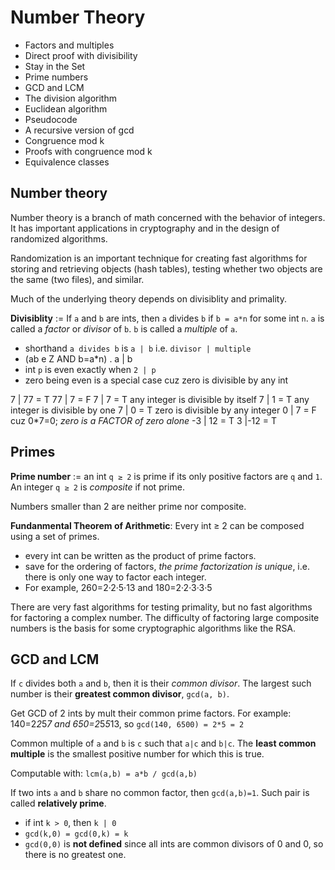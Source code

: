 # Number Theory

- Factors and multiples 
- Direct proof with divisibility 
- Stay in the Set 
- Prime numbers 
- GCD and LCM 
- The division algorithm 
- Euclidean algorithm 
- Pseudocode 
- A recursive version of gcd 
- Congruence mod k 
- Proofs with congruence mod k 
- Equivalence classes 


## Number theory

Number theory is a branch of math concerned with the behavior of integers. It has important applications in cryptography and in the design of randomized algorithms.

Randomization is an important technique for creating fast algorithms for storing and retrieving objects (hash tables), testing whether two objects are the same (two files), and similar. 

Much of the underlying theory depends on divisiblity and primality.

**Divisiblity** := If `a` and `b` are ints, then `a` divides `b` if `b = a*n` for some int `n`. `a` is called a *factor* or *divisor* of `b`. `b` is called a *multiple* of `a`.

- shorthand `a divides b` is `a | b` i.e. `divisor | multiple`
- (ab e Z AND b=a*n) . a | b
- int `p` is even exactly when `2 | p`
- zero being even is a special case cuz zero is divisible by any int


7  | 77 = T
77 | 7  = F
7  | 7  = T  any integer is divisible by itself
7  | 1  = T  any integer is divisible by one
7  | 0  = T  zero is divisible by any integer
0  | 7  = F  cuz 0*7=0; *zero is a FACTOR of zero alone* 
-3 | 12 = T
3  |-12 = T


## Primes

**Prime number** := an int `q ≥ 2` is prime if its only positive factors are `q` and `1`. An integer `q ≥ 2` is *composite* if not prime.

Numbers smaller than 2 are neither prime nor composite.

**Fundanmental Theorem of Arithmetic**:
Every int ≥ 2 can be composed using a set of primes.

- every int can be written as the product of prime factors.
- save for the ordering of factors, *the prime factorization is unique*, i.e.  there is only one way to factor each integer.
- For example, 260=2·2·5·13 and 180=2·2·3·3·5

There are very fast algorithms for testing primality, but no fast algorithms for factoring a complex number. The difficulty of factoring large composite numbers is the basis for some cryptographic algorithms like the RSA.

## GCD and LCM

If `c` divides both `a` and `b`, then it is their *common divisor*. The largest such number is their **greatest common divisor**, `gcd(a, b)`.

Get GCD of 2 ints by mult their common prime factors. For example:
140=2*2*5*7 and 650=2*5*5*13, so `gcd(140, 6500) = 2*5 = 2`

Common multiple of `a` and `b` is `c` such that `a|c` and `b|c`. The **least common multiple** is the smallest positive number for which this is true.

Computable with: `lcm(a,b) = a*b / gcd(a,b)`

If two ints `a` and `b` share no common factor, then `gcd(a,b)=1`. Such pair is called **relatively prime**.

- if int `k > 0`, then `k | 0`
- `gcd(k,0) = gcd(0,k) = k` 
- `gcd(0,0)` is **not defined** since all ints are common divisors of 0 and 0, so there is no greatest one.
